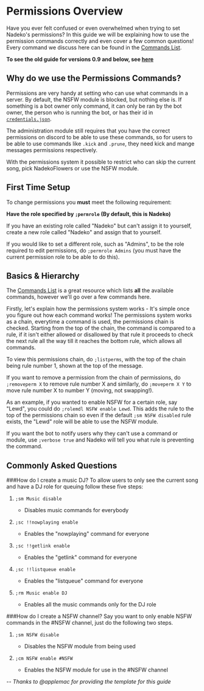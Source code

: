Permissions Overview
===================
Have you ever felt confused or even overwhelmed when trying to set Nadeko's permissions? In this guide we will be explaining how to use the 
permission commands correctly and even cover a few common questions! Every command we discuss here can be found in the [Commands List](http://nadekobot.readthedocs.io/en/latest/Commands%20List/#permissions).

**To see the old guide for versions 0.9 and below, see [here](http://nadekobot.readthedocs.io/en/stable/Permissions%20System/)**

Why do we use the Permissions Commands?
------------------------------
Permissions are very handy at setting who can use what commands in a server. By default, the NSFW module is blocked, but nothing else is. If something is a bot owner only command, it can only be ran by the bot owner, the person who is running the bot, or has their id in [`credentials.json`](http://nadekobot.readthedocs.io/en/latest/JSON%20Explanations/ "Setting up your credentials"). 

The administration module still requires that you have the correct permissions on discord to be able to use these commands, so for users to be able to use commands like `.kick` and `.prune`, they need kick and mange messages permissions respectively.

With the permissions system it possible to restrict who can skip the current song, pick NadekoFlowers or use the NSFW module.

First Time Setup
------------------
To change permissions you **must** meet the following requirement:

**Have the role specified by `;permrole` (By default, this is Nadeko)**

If you have an existing role called "Nadeko" but can't assign it to yourself, create a new role called "Nadeko" and assign that to yourself.

If you would like to set a different role, such as "Admins", to be the role required to edit permissions, do `;permrole Admins` (you must have the current permission role to be able to do this).

Basics & Hierarchy
-----
The [Commands List](http://nadekobot.readthedocs.io/en/latest/Commands%20List/#permissions) is a great resource which lists **all** the available commands, however we'll go over a few commands here.

Firstly, let's explain how the permissions system works - It's simple once you figure out how each command works!
The permissions system works as a chain, everytime a command is used, the permissions chain is checked. Starting from the top of the chain, the command is compared to a rule, if it isn't either allowed or disallowed by that rule it proceeds to check the next rule all the way till it reaches the bottom rule, which allows all commands.

To view this permissions chain, do `;listperms`, with the top of the chain being rule number 1, shown at the top of the message.

If you want to remove a permission from the chain of permissions, do `;removeperm X` to remove rule number X and similarly, do `;moveperm X Y` to move rule number X to number Y (moving, not swapping!).

As an example, if you wanted to enable NSFW for a certain role, say "Lewd", you could do `;rolemdl NSFW enable Lewd`.
This adds the rule to the top of the permissions chain so even if the default `;sm NSFW disabled` rule exists, the "Lewd" role will be able to use the NSFW module.

If you want the bot to notify users why they can't use a command or module, use `;verbose true` and Nadeko will tell you what rule is preventing the command.

Commonly Asked Questions
---------------

###How do I create a music DJ?
To allow users to only see the current song and have a DJ role for queuing follow these five steps: 

1.	`;sm Music disable`

	*	Disables music commands for everybody

2.	`;sc !!nowplaying enable`

	*	Enables the "nowplaying" command for everyone

3.	`;sc !!getlink enable`

	*	Enables the "getlink" command for everyone

4.	`;sc !!listqueue enable`

	*	Enables the "listqueue" command for everyone

5.	`;rm Music enable DJ`

	*	Enables all the music commands only for the DJ role


###How do I create a NSFW channel?
Say you want to only enable NSFW commands in the #NSFW channel, just do the following two steps.

1.	`;sm NSFW disable`
	*	Disables the NSFW module from being used

2.	`;cm NSFW enable #NSFW`
	*	Enables the NSFW module for use in the #NSFW channel

_-- Thanks to @applemac for providing the template for this guide_
